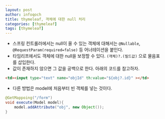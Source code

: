 ```yaml
---
layout: post
author: infoqoch
title: thymeleaf, 객체에 대한 null 처리
categories: [thymeleaf]
tags: [thymeleaf]
---
```


- 스프링 컨트롤러에서는 null이 올 수 있는 객체에 대해서는 `@Nullable`, `@RequestParam(required=false)` 등 어너테이션을 붙인다.
- 타임리프에서도 객체에 대한 null을 보정할 수 있다. `(객체)?.(필드값)` 으로 물음표를 삽입한다. 
- 값이 존재하지 않으면 그 값을 공백으로 한다. 아래의 코드를 참고하자.

```html
<td><input type="text" name="objId" th:value="${obj?.id}" ></td> 
```

- 다른 방법은 model에 처음부터 빈 객체를 넣는 것이다. 

```java
@GetMappoing("/form")
void execute(Model model){
    model.addAttribute("obj", new Object());
}
```